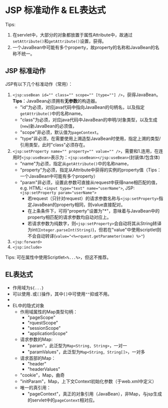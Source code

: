 # JSP 标准动作 & EL表达式
Tips:
1. 在servlet中，大部分的对象都放置于属性Attribute中，故通过`setAttribute()`和`getAttribute()`设置，获得。
2. 一个JavaBean中可能有多个property，故property的名称和JavaBean的名称不统一。

## JSP 标准动作
JSP有以下几个标准动作（常用）：
1. `<jsp:useBean id="" class="" scope="" [type=""] />`，获得JavaBean。**Tips**：JavaBean必须拥有**无参数**的构造器。
	- "id"为必须，对应java代码中指向JavaBean的句柄名，以及指定`getAttribute()`中的名称name。
	- "class"为必须，对应java代码中JavaBean的申明/对象类型，以及生成(`new`)新JavaBean的必须值，
	- "scope"非必须，默认值为`pageContext`。
	- "type"非必须，在需要使用上溯造型JavaBean时使用，指定上溯的类型/引用类型，此时"class"必须存在。
2. `<jsp:setProperty name="" property="" value="" />`，需要和1.连用，在连用时`<jsp:useBean>`表示为：`<jsp:useBean></jsp:useBean>`(封装体/包含体)
	- "name"为必须，指定从`getAttribute()`中的名称name，
	- "property"为必须，指定从Attribute中获得的实例的property值（Tips：一个JavaBean中可能有多个property）
	- "param"非必须，设置此参数可直接从request中获得nane相匹配的值，e.g.  HTML: `<input type="text" name="userName">`, JSP: `<jsp:setProperty param="userName">`
		- 若request（只针对request）的请求参数名称与`<jsp:setProperty>`指定JavaBean的property相同，则value直接配对。
		- 在上条条件下，可将"property"设置为"*"，意味着与JavaBean中的property相匹配的请求参数均自动对应上。
		- 若请求参数为纯数字，则`<jsp:setProperty>`会自动将其从String转译为int(`Integer.parseInt(String)`)，但若在"value"中使用scriptlet则不会自动转译(`value="<%=rquest.getParameter(name) %>"`)
3. `<jsp:forward>`
4. `<jsp:include>`

Tips: 可在属性中使用Scriptlet`<%...%>`，但这不推荐。

## EL表达式
- 作用域为`${...}`
- 可以使用`.`或`[]`操作，其中`[]`中可使用`""`抑或不用。
- 
- EL中的隐式对象
	- 作用域属性的Map类型句柄：
		- "pageScope"
		- "rquestScope"
		- "sessionScope"
		- "applicationScope"
	- 请求参数的Map:
		- "param"，此泛型为`Map<String, String>`，一对一
		- "paramValues"，此泛型为`Map<String, String[]>`，一对多
	- 请求首部的Map：
		- "header"
		- "headerValues"
	- "cookie"，Map，曲奇
	- "initParam"，Map，上下文Context初始化参数（于web.xml中定义）
	- 唯一的真引用：
		- "pageContext"，真正的对象引用（JavaBean），非Map，与jsp生成的servlet中的`pageContext`相对应。


